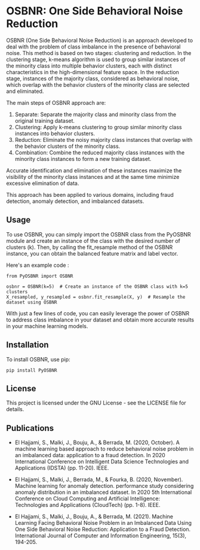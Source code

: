 # OSBNR: One Side Behavioral Noise Reduction

OSBNR (One Side Behavioral Noise Reduction) is an approach developed to deal with the problem of class imbalance in the presence of behavioral noise. This method is based on two stages: clustering and reduction. In the clustering stage, k-means algorithm is used to group similar instances of the minority class into multiple behavior clusters, each with distinct characteristics in the high-dimensional feature space. In the reduction stage, instances of the majority class, considered as behavioral noise, which overlap with the behavior clusters of the minority class are selected and eliminated.

The main steps of OSBNR approach are:

1. Separate: Separate the majority class and minority class from the original training dataset.
2. Clustering: Apply k-means clustering to group similar minority class instances into behavior clusters.
3. Reduction: Eliminate the noisy majority class instances that overlap with the behavior clusters of the minority class.
4. Combination: Combine the reduced majority class instances with the minority class instances to form a new training dataset.

Accurate identification and elimination of these instances maximize the visibility of the minority class instances and at the same time minimize excessive elimination of data.
  
This approach has been applied to various domains, including fraud detection, anomaly detection, and imbalanced datasets.

## Usage

To use OSBNR, you can simply import the OSBNR class from the PyOSBNR module and create an instance of the class with the desired number of clusters (k). Then, by calling the fit_resample method of the OSBNR instance, you can obtain the balanced feature matrix and label vector.

Here's an example code :

    from PyOSBNR import OSBNR

    osbnr = OSBNR(k=5)  # Create an instance of the OSBNR class with k=5 clusters
    X_resampled, y_resampled = osbnr.fit_resample(X, y)  # Resample the dataset using OSBNR

With just a few lines of code, you can easily leverage the power of OSBNR to address class imbalance in your dataset and obtain more accurate results in your machine learning models.

## Installation

To install OSBNR, use pip:

    pip install PyOSBNR

## License

This project is licensed under the GNU License - see the LICENSE file for details.

## Publications 

- El Hajjami, S., Malki, J., Bouju, A., & Berrada, M. (2020, October). A machine learning based approach to reduce behavioral noise problem in an imbalanced data: application to a fraud detection. In 2020 International Conference on Intelligent Data Science Technologies and Applications (IDSTA) (pp. 11-20). IEEE.

- El Hajjami, S., Malki, J., Berrada, M., & Fourka, B. (2020, November). Machine learning for anomaly detection. performance study considering anomaly distribution in an imbalanced dataset. In 2020 5th International Conference on Cloud Computing and Artificial Intelligence: Technologies and Applications (CloudTech) (pp. 1-8). IEEE.

- El Hajjami, S., Malki, J., Bouju, A., & Berrada, M. (2021). Machine Learning Facing Behavioral Noise Problem in an Imbalanced Data Using One Side Behavioral Noise Reduction: Application to a Fraud Detection. International Journal of Computer and Information Engineering, 15(3), 194-205.
